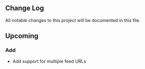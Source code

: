 ## Change Log
All notable changes to this project will be documented in this file.

## Upcoming
### Add
- Add support for multiple feed URLs

